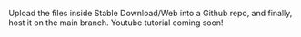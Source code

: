 Upload the files inside Stable Download/Web into a Github repo, and finally, host it on the main branch. Youtube tutorial coming soon!
